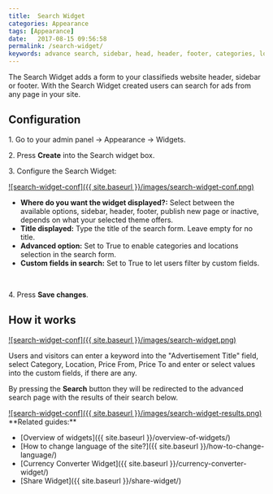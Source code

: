 ```yaml
---
title:  Search Widget
categories: Appearance
tags: [Appearance]
date:   2017-08-15 09:56:58
permalink: /search-widget/
keywords: advance search, sidebar, head, header, footer, categories, locations, custom fields, searchable
---
```

The Search Widget adds a form to your classifieds website header, sidebar or footer. With the Search Widget created users can search for ads from any page in your site.

## Configuration

1\. Go to your admin panel -> Appearance -> Widgets.

2\. Press **Create** into the Search widget box.

3\. Configure the Search Widget: 

<a href="{{ site.baseurl }}/images/search-widget-conf.png" class="thumbnail gallery-item" data-gallery>
![search-widget-conf]({{ site.baseurl }}/images/search-widget-conf.png)
</a>

+ **Where do you want the widget displayed?:** Select between the available options, sidebar, header, footer, publish new page or inactive, depends on what your selected theme offers.
+ **Title displayed:** Type the title of the search form. Leave empty for no title.
+ **Advanced option:** Set to True to enable categories and locations selection in the search form.
+ **Custom fields in search:** Set to True to let users filter by custom fields.

<br>

4\. Press **Save changes**.


## How it works

<a href="{{ site.baseurl }}/images/search-widget.png" class="thumbnail gallery-item" data-gallery>
![search-widget-conf]({{ site.baseurl }}/images/search-widget.png)
</a>

Users and visitors can enter a keyword into the "Advertisement Title" field, select Category, Location, Price From, Price To and enter or select values into the custom fields, if there are any. 

By pressing the **Search** button they will be redirected to the advanced search page with the results of their search below. 

<a href="{{ site.baseurl }}/images/search-widget-results.png" class="thumbnail gallery-item" data-gallery>
![search-widget-conf]({{ site.baseurl }}/images/search-widget-results.png)
</a>

<br>
**Related guides:**

* [Overview of widgets]({{ site.baseurl }}/overview-of-widgets/)
* [How to change language of the site?]({{ site.baseurl }}/how-to-change-language/)
* [Currency Converter Widget]({{ site.baseurl }}/currency-converter-widget/)
* [Share Widget]({{ site.baseurl }}/share-widget/)



